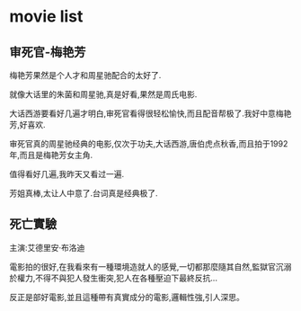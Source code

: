 # movie list

## 审死官-梅艳芳

梅艳芳果然是个人才和周星驰配合的太好了.

就像大话里的朱菌和周星驰,真是好看,果然是周氏电影.

大话西游要看好几遍才明白,审死官看得很轻松愉快,而且配音帮极了.我好中意梅艳芳,好喜欢.

审死官真的周星驰经典的电影,仅次于功夫,大话西游,唐伯虎点秋香,而且拍于1992年,而且是梅艳芳女主角.

值得看好几遍,我昨天又看过一遍.

芳姐真棒,太让人中意了.台词真是经典极了.



## 死亡實驗

主演:艾德里安·布洛迪

電影拍的很好,在我看來有一種環境造就人的感覺,一切都那麼隨其自然,監獄官沉溺於權力,不得不與犯人發生衝突,犯人在各種壓迫下最終反抗...

反正是部好電影,並且這種帶有真實成分的電影,邏輯性強,引人深思。